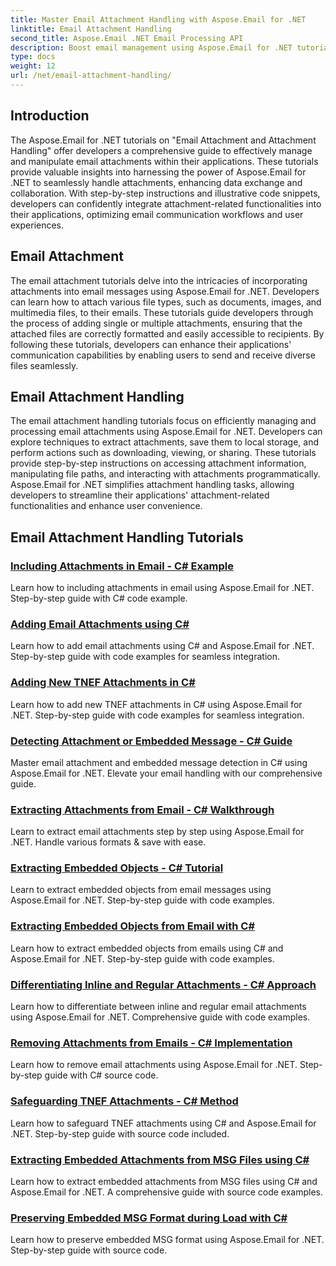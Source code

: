 ```yaml
---
title: Master Email Attachment Handling with Aspose.Email for .NET
linktitle: Email Attachment Handling
second_title: Aspose.Email .NET Email Processing API
description: Boost email management using Aspose.Email for .NET tutorials. Learn streamlined processing, analysis, and data-driven insights. Step by step guide provided.
type: docs
weight: 12
url: /net/email-attachment-handling/
---
```

## Introduction

The Aspose.Email for .NET tutorials on "Email Attachment and Attachment Handling" offer developers a comprehensive guide to effectively manage and manipulate email attachments within their applications. These tutorials provide valuable insights into harnessing the power of Aspose.Email for .NET to seamlessly handle attachments, enhancing data exchange and collaboration. With step-by-step instructions and illustrative code snippets, developers can confidently integrate attachment-related functionalities into their applications, optimizing email communication workflows and user experiences.

## Email Attachment

The email attachment tutorials delve into the intricacies of incorporating attachments into email messages using Aspose.Email for .NET. Developers can learn how to attach various file types, such as documents, images, and multimedia files, to their emails. These tutorials guide developers through the process of adding single or multiple attachments, ensuring that the attached files are correctly formatted and easily accessible to recipients. By following these tutorials, developers can enhance their applications' communication capabilities by enabling users to send and receive diverse files seamlessly.

## Email Attachment Handling

The email attachment handling tutorials focus on efficiently managing and processing email attachments using Aspose.Email for .NET. Developers can explore techniques to extract attachments, save them to local storage, and perform actions such as downloading, viewing, or sharing. These tutorials provide step-by-step instructions on accessing attachment information, manipulating file paths, and interacting with attachments programmatically. Aspose.Email for .NET simplifies attachment handling tasks, allowing developers to streamline their applications' attachment-related functionalities and enhance user convenience.

## Email Attachment Handling Tutorials
### [Including Attachments in Email -  C# Example](./including-attachments-in-email-csharp-example/)
Learn how to including attachments in email using Aspose.Email for .NET. Step-by-step guide with C# code example.
### [Adding Email Attachments using C#](./adding-email-attachments-using-csharp/)
Learn how to add email attachments using C# and Aspose.Email for .NET. Step-by-step guide with code examples for seamless integration.
### [Adding New TNEF Attachments in C#](./adding-new-tnef-attachments-in-csharp/)
Learn how to add new TNEF attachments in C# using Aspose.Email for .NET. Step-by-step guide with code examples for seamless integration.
### [Detecting Attachment or Embedded Message -  C# Guide](./detecting-attachment-or-embedded-message-csharp-guide/)
Master email attachment and embedded message detection in C# using Aspose.Email for .NET. Elevate your email handling with our comprehensive guide.
### [Extracting Attachments from Email -  C# Walkthrough](./extracting-attachments-from-email-csharp-walkthrough/)
Learn to extract email attachments step by step using Aspose.Email for .NET. Handle various formats & save with ease.
### [Extracting Embedded Objects -  C# Tutorial](./extracting-embedded-objects-csharp-tutorial/)
Learn to extract embedded objects from email messages using Aspose.Email for .NET. Step-by-step guide with code examples.
### [Extracting Embedded Objects from Email with C#](./extracting-embedded-objects-from-email-with-csharp/)
Learn how to extract embedded objects from emails using C# and Aspose.Email for .NET. Step-by-step guide with code examples.
### [Differentiating Inline and Regular Attachments -  C# Approach](./differentiating-inline-and-regular-attachments-csharp-approach/)
Learn how to differentiate between inline and regular email attachments using Aspose.Email for .NET. Comprehensive guide with code examples.
### [Removing Attachments from Emails -  C# Implementation](./removing-attachments-from-emails-csharp-implementation/)
Learn how to remove email attachments using Aspose.Email for .NET. Step-by-step guide with C# source code.
### [Safeguarding TNEF Attachments -  C# Method](./safeguarding-tnef-attachments-csharp-method/)
Learn how to safeguard TNEF attachments using C# and Aspose.Email for .NET. Step-by-step guide with source code included.
### [Extracting Embedded Attachments from MSG Files using C#](./extracting-embedded-attachments-from-msg-files-using-csharp/)
Learn how to extract embedded attachments from MSG files using C# and Aspose.Email for .NET. A comprehensive guide with source code examples.
### [Preserving Embedded MSG Format during Load with C#](./preserving-embedded-msg-format-during-load-with-csharp/)
Learn how to preserve embedded MSG format using Aspose.Email for .NET. Step-by-step guide with source code.

